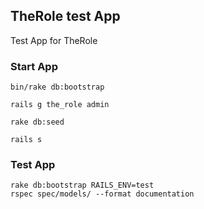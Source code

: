 ## TheRole test App

Test App for TheRole

### Start App

```
bin/rake db:bootstrap

rails g the_role admin

rake db:seed

rails s
```

### Test App

```
rake db:bootstrap RAILS_ENV=test
rspec spec/models/ --format documentation
```